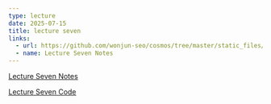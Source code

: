 ```yaml
---
type: lecture
date: 2025-07-15
title: lecture seven
links:
  - url: https://github.com/wonjun-seo/cosmos/tree/master/static_files/presentations/lecture_seven/
  - name: Lecture Seven Notes 
---
```


[Lecture Seven Notes](https://github.com/wonjun-seo/cosmos/tree/master/static_files/presentations/lecture_seven/Classification_Tree_Ensemble.slides.pdf)

[Lecture Seven Code](https://github.com/wonjun-seo/cosmos/tree/master/static_files/presentations/lecture_seven/)

